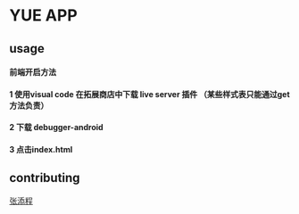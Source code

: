 # YUE APP

## usage

#### 前端开启方法
#### 1 使用visual code 在拓展商店中下载  live server 插件 （某些样式表只能通过get方法负责） 
#### 2 下载 debugger-android 
#### 3 点击index.html



## contributing

[张添程](https://github.com/sanxincao)